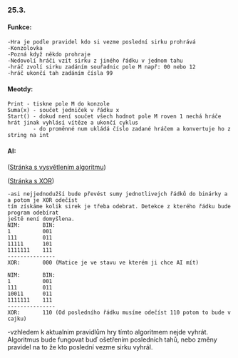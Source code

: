 ### 25.3.
#### Funkce:
```
-Hra je podle pravidel kdo si vezme poslední sirku prohrává
-Konzolovka
-Pozná když někdo prohraje
-Nedovolí hráči vzít sirku z jiného řádku v jednom tahu
-hráč zvolí sirku zadáním souřadnic pole M např: 00 nebo 12 
-hráč ukončí tah zadáním čísla 99
```
#### Meotdy:
```
Print - tiskne pole M do konzole
Suma(x) - součet jedniček v řádku x
Start() - dokud není součet všech hodnot pole M roven 1 nechá hráče hrát jinak vyhlásí vítěze a ukončí cyklus
        - do proměnné num ukládá číslo zadané hráčem a konvertuje ho z string na int
```
#### AI:

([Stránka s vysvětlením algoritmu](https://www.algoritmy.net/article/30057/Nim))

([Stránka s XOR](https://zone.ni.com/reference/en-XX/help/375482B-01/multisim/xor4/))
```
-asi nejjednodužší bude převést sumy jednotlivejch řádků do binárky a a potom je XOR odečíst
tím získáme kolik sirek je třeba odebrat. Detekce z kterého řádku bude program odebírat 
ještě není domyšlena.
NIM:       BIN:
1          001  
111        011
11111      101
1111111    111
---------------
XOR:       000 (Matice je ve stavu ve kterém ji chce AI mít)

NIM:       BIN:
1          001  
111        011
10011      011
1111111    111
---------------
XOR:       110 (Od posledního řádku musíme odečíst 110 potom to bude v cajku)
```
-vzhledem k aktualnim pravidlům hry tímto algoritmem nejde vyhrát. Algoritmus bude fungovat buď ošetřením posledních tahů,
nebo změny pravidel na to že kto poslední vezme sirku vyhrál.
